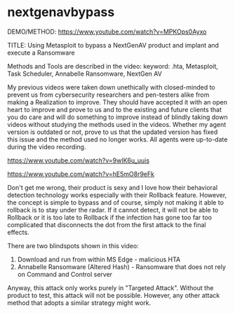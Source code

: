 # nextgenavbypass

DEMO/METHOD: https://www.youtube.com/watch?v=MPKOps0Ayxo

TITLE: Using Metasploit to bypass a NextGenAV product and implant and execute a Ransomware

Methods and Tools are described in the video:
keyword: .hta, Metasploit, Task Scheduler, Annabelle Ransomware, NextGen AV

My previous videos were taken down unethically with closed-minded to prevent us from cybersecurity researchers and pen-testers alike from making a Realization to improve. They should have accepted it with an open heart to improve and prove to us and to the existing and future clients that you do care and will do something to improve instead of blindly taking down videos without studying the methods used in the videos. Whether my agent version is outdated or not, prove to us that the updated version has fixed this issue and the method used no longer works. All agents were up-to-date during the video recording.

https://www.youtube.com/watch?v=9wIK6u_uuis

https://www.youtube.com/watch?v=hE5mO8r9eFk

Don't get me wrong, their product is sexy and I love how their behavioral detection technology works especially with their Rollback feature. However, the concept is simple to bypass and of course, simply not making it able to rollback is to stay under the radar. If it cannot detect, it will not be able to Rollback or it is too late to Rollback if the infection has gone too far too complicated that disconnects the dot from the first attack to the final effects. 

There are two blindspots shown in this video:
1) Download and run from within MS Edge - malicious HTA
2) Annabelle Ransomware (Altered Hash) - Ransomware that does not rely on Command and Control server

Anyway, this attack only works purely in "Targeted Attack". Without the product to test, this attack will not be possible. However, any other attack method that adopts a similar strategy might work.
